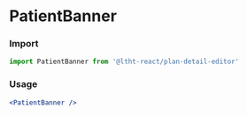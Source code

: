 # PatientBanner

<!-- STORY -->

### Import

```js
import PatientBanner from '@ltht-react/plan-detail-editor'
```

### Usage

```jsx
<PatientBanner />
```
